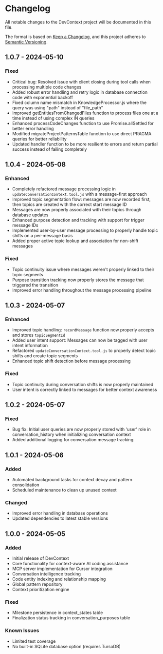 # Changelog

All notable changes to the DevContext project will be documented in this file.

The format is based on [Keep a Changelog](https://keepachangelog.com/en/1.0.0/),
and this project adheres to [Semantic Versioning](https://semver.org/spec/v2.0.0.html).

## 1.0.7 - 2024-05-10

### Fixed

- Critical bug: Resolved issue with client closing during tool calls when processing multiple code changes
- Added robust error handling and retry logic in database connection code with exponential backoff
- Fixed column name mismatch in KnowledgeProcessor.js where the query was using "path" instead of "file_path"
- Improved getEntitiesFromChangedFiles function to process files one at a time instead of using complex IN queries
- Enhanced processCodeChanges function to use Promise.allSettled for better error handling
- Modified migrateProjectPatternsTable function to use direct PRAGMA queries for better reliability
- Updated handler function to be more resilient to errors and return partial success instead of failing completely

## 1.0.4 - 2024-05-08

### Enhanced

- Completely refactored message processing logic in `updateConversationContext.tool.js` with a message-first approach
- Improved topic segmentation flow: messages are now recorded first, then topics are created with the correct start message ID
- Messages are now properly associated with their topics through database updates
- Enhanced purpose detection and tracking with support for trigger message IDs
- Implemented user-by-user message processing to properly handle topic shifts on a per-message basis
- Added proper active topic lookup and association for non-shift messages

### Fixed

- Topic continuity issue where messages weren't properly linked to their topic segments
- Purpose transition tracking now properly stores the message that triggered the transition
- Improved error handling throughout the message processing pipeline

## 1.0.3 - 2024-05-07

### Enhanced

- Improved topic handling: `recordMessage` function now properly accepts and stores `topicSegmentId`
- Added user intent support: Messages can now be tagged with user intent information
- Refactored `updateConversationContext.tool.js` to properly detect topic shifts and create topic segments
- Enhanced topic shift detection before message processing

### Fixed

- Topic continuity during conversation shifts is now properly maintained
- User intent is correctly linked to messages for better context awareness

## 1.0.2 - 2024-05-07

### Fixed

- Bug fix: Initial user queries are now properly stored with 'user' role in conversation_history when initializing conversation context
- Added additional logging for conversation message tracking

## 1.0.1 - 2024-05-06

### Added

- Automated background tasks for context decay and pattern consolidation
- Scheduled maintenance to clean up unused context

### Changed

- Improved error handling in database operations
- Updated dependencies to latest stable versions

## 1.0.0 - 2024-05-05

### Added

- Initial release of DevContext
- Core functionality for context-aware AI coding assistance
- MCP server implementation for Cursor integration
- Conversation intelligence tracking
- Code entity indexing and relationship mapping
- Global pattern repository
- Context prioritization engine

### Fixed

- Milestone persistence in context_states table
- Finalization status tracking in conversation_purposes table

### Known Issues

- Limited test coverage
- No built-in SQLite database option (requires TursoDB)
